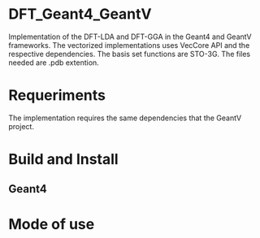# DFT_Geant4_GeantV

Implementation of the DFT-LDA and DFT-GGA in the Geant4 and GeantV frameworks. The vectorized implementations uses VecCore API and the respective dependencies. The basis set functions are STO-3G. The files needed are .pdb extention.

# Requeriments
The implementation requires the same dependencies that the GeantV project.



# Build and Install

## Geant4



# Mode of use





